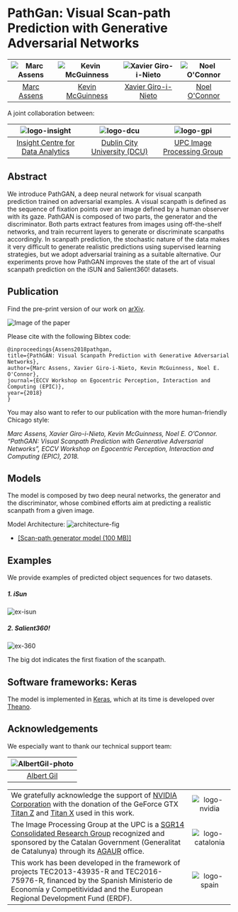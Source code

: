 # PathGan: Visual Scan-path Prediction with Generative Adversarial Networks

| ![Marc Assens][MarcAssens-photo] | ![Kevin McGuinness][KevinMcGuinness-photo] | ![Xavier Giro-i-Nieto][XavierGiro-photo]| ![Noel O'Connor][NoelOConnor-photo] |
|:-:|:-:|:-:|:-:|
| [Marc Assens][MarcAssens-web]  | [Kevin McGuinness][KevinMcGuinness-web]  | [Xavier Giro-i-Nieto][XavierGiro-web] | [Noel O'Connor][NoelOConnor-web]   |

[MarcAssens-web]: https://www.linkedin.com/in/marc-assens-reina-5b1090bb/
[KevinMcGuinness-web]: https://www.insight-centre.org/users/kevin-mcguinness
[NoelOConnor-web]: https://www.insight-centre.org/users/noel-oconnor
[XavierGiro-web]: https://imatge.upc.edu/web/people/xavier-giro

[MarcAssens-photo]: https://github.com/massens/saliency-360salient-2017/raw/master/authors/foto_carnet_dublin.jpg "Marc Assens"
[KevinMcGuinness-photo]: https://raw.githubusercontent.com/imatge-upc/saliency-salgan-2017/junting/authors/Kevin160x160%202.jpg?token=AFOjyZmLlX3ZgpkNe60Vn3ruTsq01rD9ks5YdAaiwA%3D%3D "Kevin McGuinness"
[XavierGiro-photo]: https://raw.githubusercontent.com/imatge-upc/saliency-2016-cvpr/master/authors/XavierGiro.jpg "Xavier Giro-i-Nieto"
[NoelOConnor-photo]: https://raw.githubusercontent.com/imatge-upc/saliency-2016-cvpr/master/authors/NoelOConnor.jpg "Noel O'Connor"


A joint collaboration between:

| ![logo-insight] | ![logo-dcu] | ![logo-gpi] |
|:-:|:-:|:-:|
| [Insight Centre for Data Analytics][insight-web] | [Dublin City University (DCU)][dcu-web] | [UPC Image Processing Group][gpi-web] |

[insight-web]: https://www.insight-centre.org/ 
[dcu-web]: http://www.dcu.ie/
[upc-web]: http://www.upc.edu/?set_language=en
[etsetb-web]: https://www.etsetb.upc.edu/en/ 
[gpi-web]: https://imatge.upc.edu/web/ 


[logo-insight]: https://raw.githubusercontent.com/imatge-upc/saliency-2016-cvpr/master/logos/insight.jpg "Insight Centre for Data Analytics"
[logo-dcu]: https://raw.githubusercontent.com/imatge-upc/saliency-2016-cvpr/master/logos/dcu.png "Dublin City University"
[logo-upc]: https://raw.githubusercontent.com/imatge-upc/saliency-2016-cvpr/master/logos/upc.jpg "Universitat Politecnica de Catalunya"
[logo-etsetb]: https://raw.githubusercontent.com/imatge-upc/saliency-2016-cvpr/master/logos/etsetb.png "ETSETB TelecomBCN"
[logo-gpi]: https://raw.githubusercontent.com/imatge-upc/saliency-2016-cvpr/master/logos/gpi.png "UPC Image Processing Group"


## Abstract

We introduce PathGAN, a deep neural network for visual scanpath prediction trained on adversarial examples. A visual scanpath is defined as the sequence of fixation points over an image defined by a human observer with its gaze. PathGAN is composed of two parts, the generator and the discriminator. Both parts extract features from images using off-the-shelf networks, and train recurrent layers to generate or discriminate scanpaths accordingly. In scanpath prediction, the stochastic nature of the data makes it very difficult to generate realistic predictions using supervised learning strategies, but we adopt adversarial training as a suitable alternative. Our experiments prove how PathGAN improves the state of the art of visual scanpath prediction on the iSUN and Salient360! datasets. 

## Publication

Find the pre-print version of our work on [arXiv](https://arxiv.org/abs/1809.00567).

![Image of the paper](https://github.com/imatge-upc/pathgan/raw/master/figs/paper.png)

Please cite with the following Bibtex code:

```
@inproceedings{Assens2018pathgan,
title={PathGAN: Visual Scanpath Prediction with Generative Adversarial Networks},
author={Marc Assens, Xavier Giro-i-Nieto, Kevin McGuinness, Noel E. O'Connor},
journal={ECCV Workshop on Egocentric Perception, Interaction and Computing (EPIC)},
year={2018}
}
```

You may also want to refer to our publication with the more human-friendly Chicago style:

*Marc Assens, Xavier Giro-i-Nieto, Kevin McGuinness, Noel E. O’Connor. “PathGAN: Visual Scanpath Prediction with Generative Adversarial Networks”, ECCV Workshop on Egocentric Perception, Interaction and Computing (EPIC), 2018.*



## Models

The model is composed by two deep neural networks, the generator and the discriminator, whose combined efforts aim at predicting a realistic scanpath from a given image.

Model Architecture:
![architecture-fig](https://github.com/imatge-upc/pathgan/raw/master/figs/model.png)

* [[Scan-path generator model (100 MB)]]()




## Examples
We provide examples of predicted object sequences for two datasets.

##### 1. iSun

![ex-isun](https://github.com/imatge-upc/pathgan/raw/master/figs/ex_isun.png)

##### 2. Salient360!



![ex-360](https://github.com/imatge-upc/pathgan/raw/master/figs/ex_360.png)


The big dot indicates the first fixation of the scanpath. 


## Software frameworks: Keras

The model is implemented in [Keras](https://github.com/fchollet/keras/tree/master/keras), which at its time is developed over [Theano](http://deeplearning.net/software/theano/).

## Acknowledgements
We especially want to thank our technical support team:

| ![AlbertGil-photo]  |
|:-:|
| [Albert Gil](AlbertGil-web)   |

[AlbertGil-photo]: https://raw.githubusercontent.com/imatge-upc/saliency-2016-cvpr/master/authors/AlbertGil.jpg "Albert Gil"
[JosepPujal-photo]: https://raw.githubusercontent.com/imatge-upc/saliency-2016-cvpr/master/authors/JosepPujal.jpg "Josep Pujal"

[AlbertGil-web]: https://imatge.upc.edu/web/people/albert-gil-moreno
[JosepPujal-web]: https://imatge.upc.edu/web/people/josep-pujal

|   |   |
|:--|:-:|
|  We gratefully acknowledge the support of [NVIDIA Corporation](http://www.nvidia.com/content/global/global.php) with the donation of the GeForce GTX [Titan Z](http://www.nvidia.com/gtx-700-graphics-cards/gtx-titan-z/) and [Titan X](http://www.geforce.com/hardware/desktop-gpus/geforce-gtx-titan-x) used in this work. |  ![logo-nvidia] |
|  The Image Processing Group at the UPC is a [SGR14 Consolidated Research Group](https://imatge.upc.edu/web/projects/sgr14-image-and-video-processing-group) recognized and sponsored by the Catalan Government (Generalitat de Catalunya) through its [AGAUR](http://agaur.gencat.cat/en/inici/index.html) office. |  ![logo-catalonia] |
|  This work has been developed in the framework of projects TEC2013-43935-R and TEC2016-75976-R, financed by the Spanish Ministerio de Economía y Competitividad and the European Regional Development Fund (ERDF).  | ![logo-spain] | 

[logo-nvidia]: https://raw.githubusercontent.com/imatge-upc/saliency-2016-cvpr/master/logos/nvidia.jpg "Logo of NVidia"
[logo-catalonia]: https://raw.githubusercontent.com/imatge-upc/saliency-2016-cvpr/master/logos/generalitat.jpg "Logo of Catalan government"
[logo-spain]: https://raw.githubusercontent.com/imatge-upc/saliency-2016-cvpr/master/logos/MEyC.png "Logo of Spanish government"
